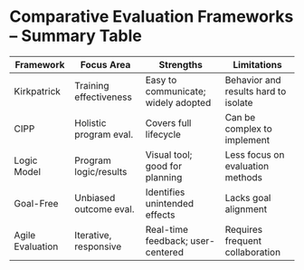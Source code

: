 # Comparative Evaluation Frameworks – Summary Table

| Framework         | Focus Area               | Strengths                                  | Limitations                          |
|-------------------|--------------------------|--------------------------------------------|--------------------------------------|
| Kirkpatrick       | Training effectiveness   | Easy to communicate; widely adopted        | Behavior and results hard to isolate |
| CIPP              | Holistic program eval.   | Covers full lifecycle                      | Can be complex to implement          |
| Logic Model       | Program logic/results    | Visual tool; good for planning             | Less focus on evaluation methods     |
| Goal-Free         | Unbiased outcome eval.   | Identifies unintended effects              | Lacks goal alignment                 |
| Agile Evaluation  | Iterative, responsive    | Real-time feedback; user-centered          | Requires frequent collaboration      |

